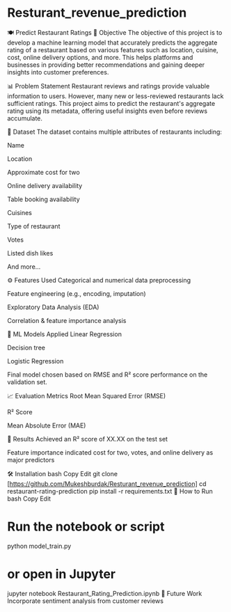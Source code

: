 # Resturant_revenue_prediction

🍽️ Predict Restaurant Ratings
📌 Objective
The objective of this project is to develop a machine learning model that accurately predicts the aggregate rating of a restaurant based on various features such as location, cuisine, cost, online delivery options, and more. This helps platforms and businesses in providing better recommendations and gaining deeper insights into customer preferences.

📊 Problem Statement
Restaurant reviews and ratings provide valuable information to users. However, many new or less-reviewed restaurants lack sufficient ratings. This project aims to predict the restaurant's aggregate rating using its metadata, offering useful insights even before reviews accumulate.

📁 Dataset
The dataset contains multiple attributes of restaurants including:

Name

Location

Approximate cost for two

Online delivery availability

Table booking availability

Cuisines

Type of restaurant

Votes

Listed dish likes

And more...

⚙️ Features Used
Categorical and numerical data preprocessing

Feature engineering (e.g., encoding, imputation)

Exploratory Data Analysis (EDA)

Correlation & feature importance analysis

🧠 ML Models Applied
Linear Regression

Decision tree

Logistic Regression

Final model chosen based on RMSE and R² score performance on the validation set.

📈 Evaluation Metrics
Root Mean Squared Error (RMSE)

R² Score

Mean Absolute Error (MAE)

🏁 Results
Achieved an R² score of XX.XX on the test set

Feature importance indicated cost for two, votes, and online delivery as major predictors

🛠️ Installation
bash
Copy
Edit
git clone [https://github.com/Mukeshburdak/Resturant_revenue_prediction]
cd restaurant-rating-prediction
pip install -r requirements.txt
🚀 How to Run
bash
Copy
Edit
# Run the notebook or script
python model_train.py
# or open in Jupyter
jupyter notebook Restaurant_Rating_Prediction.ipynb
📌 Future Work
Incorporate sentiment analysis from customer reviews
